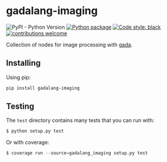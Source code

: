 # gadalang-imaging

![PyPI - Python Version](https://img.shields.io/pypi/pyversions/gadalang-imaging)
[![Python package](https://img.shields.io/github/workflow/status/gadalang/gadalang-imaging/ci)](https://github.com/gadalang/gadalang-imaging/actions/workflows/ci.yml)
[![Code style: black](https://img.shields.io/badge/code%20style-black-000000.svg)](https://github.com/psf/black)
[![contributions welcome](https://img.shields.io/badge/contributions-welcome-brightgreen.svg?style=flat)](https://github.com/gadalang/gadalang-imaging/issues)

Collection of nodes for image processing with [gada](https://github.com/gadalang/gada).

## Installing

Using pip:

```bash
pip install gadalang-imaging
```

## Testing

The `test` directory contains many tests that you can run with:

```python
$ python setup.py test
```

Or with coverage:

```python
$ coverage run --source=gadalang_imaging setup.py test
```
